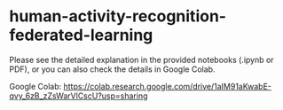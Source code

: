 # human-activity-recognition-federated-learning

Please see the detailed explanation in the provided notebooks (.ipynb or PDF), or you can also check the details in Google Colab.

Google Colab: https://colab.research.google.com/drive/1aIM91aKwabE-qvy_6zB_zZsWarVlCscU?usp=sharing

